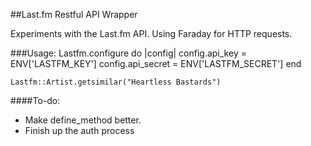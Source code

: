 ##Last.fm Restful API Wrapper

Experiments with the Last.fm API. Using Faraday for HTTP requests.

###Usage:
    Lastfm.configure do |config|
      config.api_key = ENV['LASTFM_KEY']
      config.api_secret = ENV['LASTFM_SECRET']
    end

    Lastfm::Artist.getsimilar("Heartless Bastards")

####To-do:
- Make     define_method better.
- Finish up the auth process